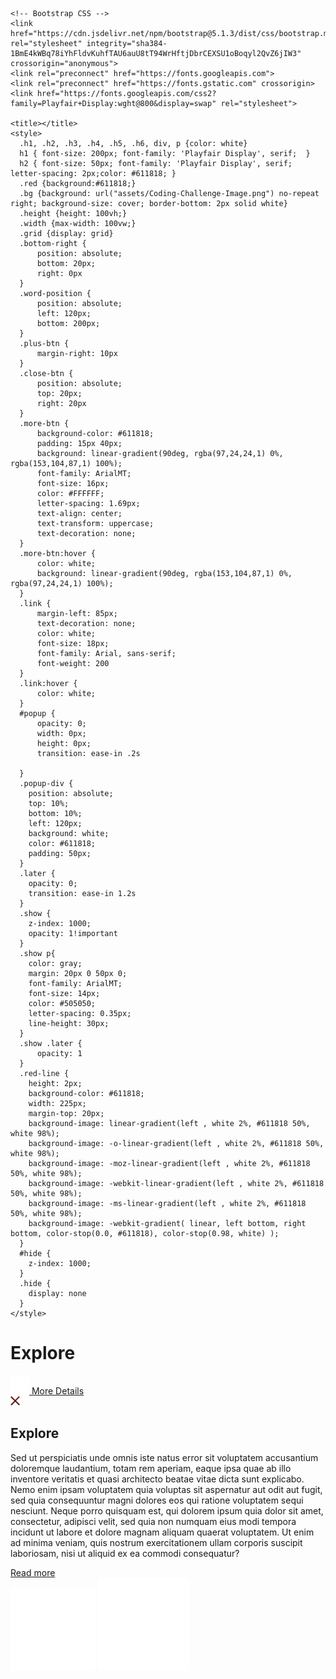 <!doctype html>
<html lang="en">
  <head>
    <!-- Required meta tags -->
    <meta charset="utf-8">
    <meta name="viewport" content="width=device-width, initial-scale=1">

    <!-- Bootstrap CSS -->
    <link href="https://cdn.jsdelivr.net/npm/bootstrap@5.1.3/dist/css/bootstrap.min.css" rel="stylesheet" integrity="sha384-1BmE4kWBq78iYhFldvKuhfTAU6auU8tT94WrHftjDbrCEXSU1oBoqyl2QvZ6jIW3" crossorigin="anonymous">
    <link rel="preconnect" href="https://fonts.googleapis.com">
    <link rel="preconnect" href="https://fonts.gstatic.com" crossorigin>
    <link href="https://fonts.googleapis.com/css2?family=Playfair+Display:wght@800&display=swap" rel="stylesheet">

    <title></title>
    <style>
	  .h1, .h2, .h3, .h4, .h5, .h6, div, p {color: white}
	  h1 { font-size: 200px; font-family: 'Playfair Display', serif;  }
	  h2 { font-size: 50px; font-family: 'Playfair Display', serif; letter-spacing: 2px;color: #611818; }
	  .red {background:#611818;}
	  .bg {background: url("assets/Coding-Challenge-Image.png") no-repeat right; background-size: cover; border-bottom: 2px solid white}
	  .height {height: 100vh;}
	  .width {max-width: 100vw;}
	  .grid {display: grid}
	  .bottom-right {
		  position: absolute;
		  bottom: 20px;
		  right: 0px
	  }
	  .word-position {
		  position: absolute;
		  left: 120px;
		  bottom: 200px;
	  }
	  .plus-btn {
		  margin-right: 10px
	  }
	  .close-btn {
		  position: absolute;
		  top: 20px;
		  right: 20px 
	  }
	  .more-btn {
	      background-color: #611818;
	      padding: 15px 40px;
		  background: linear-gradient(90deg, rgba(97,24,24,1) 0%, rgba(153,104,87,1) 100%);
		  font-family: ArialMT;
		  font-size: 16px;
		  color: #FFFFFF;
		  letter-spacing: 1.69px;
		  text-align: center;
		  text-transform: uppercase;
		  text-decoration: none;
	  }
	  .more-btn:hover {
		  color: white;
		  background: linear-gradient(90deg, rgba(153,104,87,1) 0%, rgba(97,24,24,1) 100%);
	  }
	  .link {
		  margin-left: 85px;
		  text-decoration: none;
		  color: white;
		  font-size: 18px;
		  font-family: Arial, sans-serif;
		  font-weight: 200
	  }
	  .link:hover {
		  color: white;
	  }
	  #popup {
		  opacity: 0;
		  width: 0px;
		  height: 0px;
		  transition: ease-in .2s

	  }
	  .popup-div {
		position: absolute;
		top: 10%;
		bottom: 10%;
		left: 120px;
		background: white;
		color: #611818;
		padding: 50px;
	  }
	  .later {
		opacity: 0;
	    transition: ease-in 1.2s 
	  }
	  .show {
		z-index: 1000;
		opacity: 1!important
	  }
	  .show p{
	  	color: gray;
	  	margin: 20px 0 50px 0;
	  	font-family: ArialMT;
		font-size: 14px;
		color: #505050;
		letter-spacing: 0.35px;
		line-height: 30px;
	  }
	  .show .later {
		  opacity: 1
	  }
	  .red-line {
        height: 2px;
        background-color: #611818;
        width: 225px;
        margin-top: 20px;
        background-image: linear-gradient(left , white 2%, #611818 50%, white 98%);
        background-image: -o-linear-gradient(left , white 2%, #611818 50%, white 98%);
        background-image: -moz-linear-gradient(left , white 2%, #611818 50%, white 98%);
        background-image: -webkit-linear-gradient(left , white 2%, #611818 50%, white 98%);
        background-image: -ms-linear-gradient(left , white 2%, #611818 50%, white 98%);
        background-image: -webkit-gradient( linear, left bottom, right bottom, color-stop(0.0, #611818), color-stop(0.98, white) );
	  }
	  #hide {
		z-index: 1000;
	  }
	  .hide {
		display: none
	  }
	</style>
  </head>
  <body>
	  <div class="container width">
		  <div class="row">
		    <div class="col-sm-3 red height">
			    <div id="hide" class="word-position">
		    		<h1>Explore</h1>
		    		<a class="link" id="btn" href="#" onclick="document.querySelector('#popup').classList.add('show'); document.querySelector('#hide').classList.add('hide');">
			    		<img class="plus-btn" src="assets/Plus.svg" alt="Plus sign" width="30"> 
			    		More Details
			    	</a>
		    	</div>
		    	<div id="popup">
			    	<div class="popup-div col-sm-5">
				    	<div class="later">
				    		<a class="btn">
				    		<img class="close-btn" src="assets/close-btn.svg" alt="Close Button" width="15" onclick="document.querySelector('#popup').classList.remove('show'); document.querySelector('#hide').classList.remove('hide');" > 
					    	</a>
				    		<h2>Explore</h2>
				    		<div class="red-line"></div>  
				    		<p>Sed ut perspiciatis unde omnis iste natus error sit voluptatem accusantium doloremque laudantium, totam rem aperiam, eaque ipsa quae ab illo inventore veritatis et quasi architecto beatae vitae dicta sunt explicabo. Nemo enim ipsam voluptatem quia voluptas sit aspernatur aut odit aut fugit, sed quia consequuntur magni dolores eos qui ratione voluptatem sequi nesciunt. Neque porro quisquam est, qui dolorem ipsum quia dolor sit amet, consectetur, adipisci velit, sed quia non numquam eius modi tempora incidunt ut labore et dolore magnam aliquam quaerat voluptatem. Ut enim ad minima veniam, quis nostrum exercitationem ullam corporis suscipit laboriosam, nisi ut aliquid ex ea commodi consequatur? </p>
				    		<a class="more-btn" href="https://brycemizoguchi.github.io/challenge/">Read more</a>
					    </div>
			    	</div>
		    	</div>
		    </div>
			<div class="col-sm-9 bg height">
				<div class="grid bottom-right">
					<a class="btn">
			    		<img src="assets/Facebook.svg" alt="Facebook"> 
			    	</a>
			    	<a class="btn">
			    		<img src="assets/Instagram.svg" alt="Instagram"> 
			    	</a>
				</div>
			</div>
		  </div>
		</div>
  </body>
</html>
